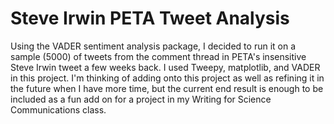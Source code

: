 # Steve Irwin PETA Tweet Analysis
Using the VADER sentiment analysis package, I decided to run it on a sample (5000) of tweets from the comment thread in PETA's insensitive Steve Irwin tweet a few weeks back. I used Tweepy, matplotlib, and VADER in this project. I'm thinking of adding onto this project as well as refining it in the future when I have more time, but the current end result is enough to be included as a fun add on for a project in my Writing for Science Communications class. 
